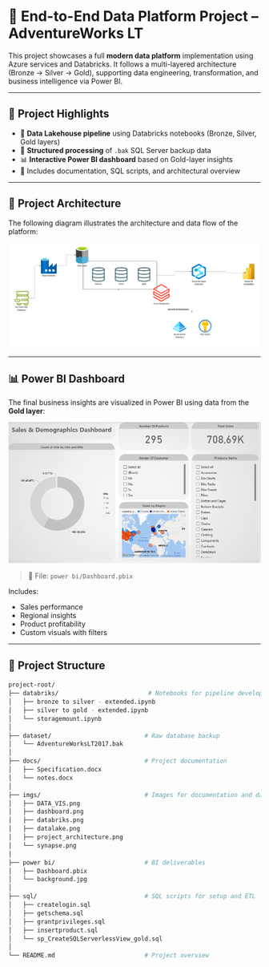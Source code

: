 # 🚀 End-to-End Data Platform Project – AdventureWorks LT

This project showcases a full **modern data platform** implementation using Azure services and Databricks. It follows a multi-layered architecture (Bronze → Silver → Gold), supporting data engineering, transformation, and business intelligence via Power BI.

---

## 🧠 Project Highlights

- 🔁 **Data Lakehouse pipeline** using Databricks notebooks (Bronze, Silver, Gold layers)
- 🧱 **Structured processing** of `.bak` SQL Server backup data
- 📊 **Interactive Power BI dashboard** based on Gold-layer insights
- 🧾 Includes documentation, SQL scripts, and architectural overview

---

## 📐 Project Architecture

The following diagram illustrates the architecture and data flow of the platform:

![Project Architecture](imgs/project_architecture.png)

---

## 📊 Power BI Dashboard

The final business insights are visualized in Power BI using data from the **Gold layer**:

![Dashboard Preview](imgs/dashboard.png)

> 📁 File: `power bi/Dashboard.pbix`

Includes:
- Sales performance
- Regional insights
- Product profitability
- Custom visuals with filters

---

## 📁 Project Structure

```bash
project-root/
├── databriks/                         # Notebooks for pipeline development
│   ├── bronze to silver - extended.ipynb
│   ├── silver to gold - extended.ipynb
│   └── storagemount.ipynb
│
├── dataset/                          # Raw database backup
│   └── AdventureWorksLT2017.bak
│
├── docs/                             # Project documentation
│   ├── Specification.docx
│   └── notes.docx
│
├── imgs/                             # Images for documentation and dashboard
│   ├── DATA_VIS.png
│   ├── dashboard.png
│   ├── databriks.png
│   ├── datalake.png
│   ├── project_architecture.png
│   └── synapse.png
│
├── power bi/                         # BI deliverables
│   ├── Dashboard.pbix
│   └── background.jpg
│
├── sql/                              # SQL scripts for setup and ETL
│   ├── createlogin.sql
│   ├── getschema.sql
│   ├── grantprivileges.sql
│   ├── insertproduct.sql
│   └── sp_CreateSQLServerlessView_gold.sql
│
└── README.md                         # Project overview
